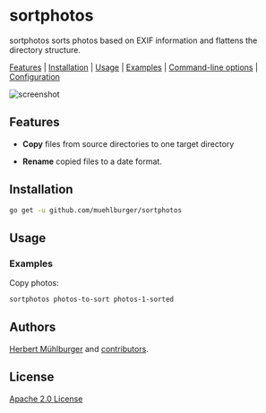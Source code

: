 # sortphotos

sortphotos sorts photos based on EXIF information and flattens the directory structure.

[Features](#features) | [Installation](#installation) | [Usage](#usage) | [Examples](#examples) | [Command-line options](#options) | [Configuration](#configuration)

![screenshot](https://raw.githubusercontent.com/muehlburger/sortphotos/master/docs/screenshot.png)

## Features

- **Copy** files from source directories to one target directory

- **Rename** copied files to a date format.

## Installation

```bash
go get -u github.com/muehlburger/sortphotos
```

## Usage

### Examples

Copy photos:

```bash
sortphotos photos-to-sort photos-1-sorted
```

## Authors

[Herbert Mühlburger](https://github.com/muehlburger) and [contributors](https://github.com/muehlburger/sortphotos/graphs/contributors).

## License

[Apache 2.0 License](LICENSE)

[report-card-image]: https://goreportcard.com/badge/github.com/muehlburger/sortphotos
[report-card-url]: https://goreportcard.com/report/github.com/muehlburger/sortphotos
